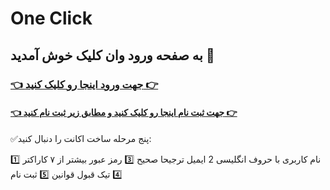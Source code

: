 # One Click
## به صفحه ورود وان کلیک خوش آمدید 👋 
### [👈 جهت ورود اینجا رو کلیک کنید 👉](https://god.onelivepc.com)
#### [👈 جهت ثبت نام اینجا رو کلیک کنید و مطابق زیر ثبت نام کنید 👉](https://god.onelivepc.com/register?aff=TcVmxbIjz8)

✅️پنج مرحله ساخت اکانت را دنبال کنید:

1️⃣ نام کاربری با حروف انگلیسی
2️ ایمیل ترجیحا صحیح
3️⃣ رمز عبور بیشتر از ۷ کاراکتر
4️⃣ تیک قبول قوانین
5️⃣ ثبت نام
